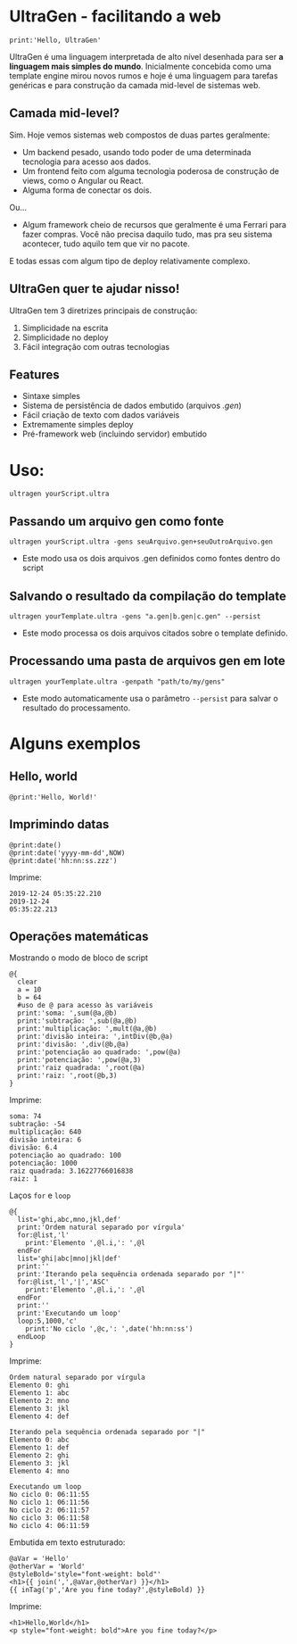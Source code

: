 # UltraGen - facilitando a web

`print:'Hello, UltraGen'`

UltraGen é uma linguagem interpretada de alto nível desenhada para ser **a linguagem mais simples do mundo**. Inicialmente concebida como uma template engine mirou novos rumos e hoje é uma linguagem para tarefas genéricas e para construção da camada mid-level de sistemas web.

## Camada mid-level?

Sim. Hoje vemos sistemas web compostos de duas partes geralmente:
- Um backend pesado, usando todo poder de uma determinada tecnologia para acesso aos dados.
- Um frontend feito com alguma tecnologia poderosa de construção de views, como o Angular ou React.
- Alguma forma de conectar os dois.

Ou...

- Algum framework cheio de recursos que geralmente é uma Ferrari para fazer compras. Você não precisa daquilo tudo, mas pra seu sistema acontecer, tudo aquilo tem que vir no pacote.

E todas essas com algum tipo de deploy relativamente complexo.

## UltraGen quer te ajudar nisso!

UltraGen tem 3 diretrizes principais de construção:

1. Simplicidade na escrita
2. Simplicidade no deploy
3. Fácil integração com outras tecnologias

## Features

- Sintaxe simples
- Sistema de persistência de dados embutido (arquivos _.gen_)
- Fácil criação de texto com dados variáveis
- Extremamente simples deploy
- Pré-framework web (incluindo servidor) embutido

# Uso:

`ultragen yourScript.ultra`

## Passando um arquivo gen como fonte

`ultragen yourScript.ultra -gens seuArquivo.gen+seuOutroArquivo.gen`

- Este modo usa os dois arquivos .gen definidos como fontes dentro do script

## Salvando o resultado da compilação do template

`ultragen yourTemplate.ultra -gens "a.gen|b.gen|c.gen" --persist`

- Este modo processa os dois arquivos citados sobre o template definido.

## Processando uma pasta de arquivos gen em lote

`ultragen yourTemplate.ultra -genpath "path/to/my/gens"`

- Este modo automaticamente usa o parâmetro `--persist` para salvar o resultado do processamento.

# Alguns exemplos

## Hello, world

`@print:'Hello, World!'`

## Imprimindo datas

```
@print:date()
@print:date('yyyy-mm-dd',NOW)
@print:date('hh:nn:ss.zzz')
```

Imprime:

```
2019-12-24 05:35:22.210
2019-12-24
05:35:22.213
```

## Operações matemáticas

Mostrando o modo de bloco de script

```
@{
  clear
  a = 10
  b = 64
  #uso de @ para acesso às variáveis
  print:'soma: ',sum(@a,@b)
  print:'subtração: ',sub(@a,@b)
  print:'multiplicação: ',mult(@a,@b)
  print:'divisão inteira: ',intDiv(@b,@a)
  print:'divisão: ',div(@b,@a)
  print:'potenciação ao quadrado: ',pow(@a)
  print:'potenciação: ',pow(@a,3)
  print:'raiz quadrada: ',root(@a)
  print:'raiz: ',root(@b,3)
}
```

Imprime:

```
soma: 74
subtração: -54
multiplicação: 640
divisão inteira: 6
divisão: 6.4
potenciação ao quadrado: 100
potenciação: 1000
raiz quadrada: 3.16227766016838
raiz: 1
```

Laços `for` e `loop`

```
@{
  list='ghi,abc,mno,jkl,def'
  print:'Ordem natural separado por vírgula'
  for:@list,'l'
    print:'Elemento ',@l.i,': ',@l
  endFor
  list='ghi|abc|mno|jkl|def'
  print:''
  print:'Iterando pela sequência ordenada separado por "|"'
  for:@list,'l','|','ASC'
    print:'Elemento ',@l.i,': ',@l
  endFor
  print:''
  print:'Executando um loop'
  loop:5,1000,'c'
    print:'No ciclo ',@c,': ',date('hh:nn:ss')
  endLoop
}
```

Imprime:

```
Ordem natural separado por vírgula
Elemento 0: ghi
Elemento 1: abc
Elemento 2: mno
Elemento 3: jkl
Elemento 4: def

Iterando pela sequência ordenada separado por "|"
Elemento 0: abc
Elemento 1: def
Elemento 2: ghi
Elemento 3: jkl
Elemento 4: mno

Executando um loop
No ciclo 0: 06:11:55
No ciclo 1: 06:11:56
No ciclo 2: 06:11:57
No ciclo 3: 06:11:58
No ciclo 4: 06:11:59
```

Embutida em texto estruturado:

```
@aVar = 'Hello'
@otherVar = 'World'
@styleBold='style="font-weight: bold"'
<h1>{{ join(',',@aVar,@otherVar) }}</h1>
{{ inTag('p','Are you fine today?',@styleBold) }}
```

Imprime:

```
<h1>Hello,World</h1>
<p style="font-weight: bold">Are you fine today?</p>
```